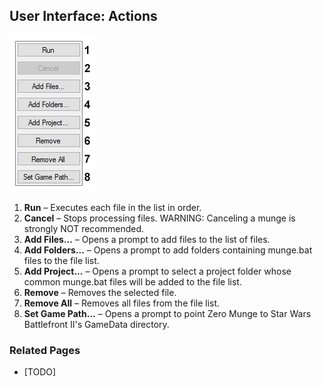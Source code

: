 ## User Interface: Actions
![Actions](images/ui_actions.png)

1. **Run** – Executes each file in the list in order.
2. **Cancel** – Stops processing files. WARNING: Canceling a munge is strongly NOT recommended.
3. **Add Files...** – Opens a prompt to add files to the list of files.
4. **Add Folders...** – Opens a prompt to add folders containing munge.bat files to the file list.
5. **Add Project...** – Opens a prompt to select a project folder whose common munge.bat files will be added to the file list.
6. **Remove** – Removes the selected file.
7. **Remove All** – Removes all files from the file list.
8. **Set Game Path...** – Opens a prompt to point Zero Munge to Star Wars Battlefront II's GameData directory.

### Related Pages
- [TODO]